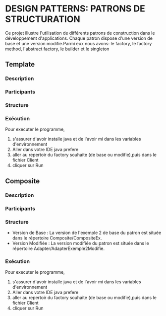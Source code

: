# DESIGN PATTERNS: PATRONS DE STRUCTURATION

Ce projet illustre l'utilisation de différents patrons de construction dans le développement d'applications. Chaque patron dispose d'une version de base et une version modifie.Parmi eux nous avons: le factory, le factory method, l'abstract factory, le builder et le singleton


## Template 

### Description
 

### Participants



### Structure



### Exécution

Pour executer le programme, 
1. s'assurer d'avoir installe java
et de l'avoir mi dans les variables d'environnement
2. Aller dans votre IDE java prefere
3. aller au repertoir du factory souhaite (de base ou modifie),puis dans le fichier Client
4. cliquer sur Run


## Composite 

### Description

### Participants




### Structure

- Version de Base : La version de l'exemple 2 de base du patron est située dans le répertoire Composite/CompositeEx.
- Version Modifiée : La version modifiée du patron est située dans le répertoire Adapter/AdapterExemple2Modifie.

### Exécution

Pour executer le programme, 
1. s'assurer d'avoir installe java
et de l'avoir mi dans les variables d'environnement
2. Aller dans votre IDE java prefere
3. aller au repertoir du factory souhaite (de base ou modifie),puis dans le fichier Client
4. cliquer sur Run
